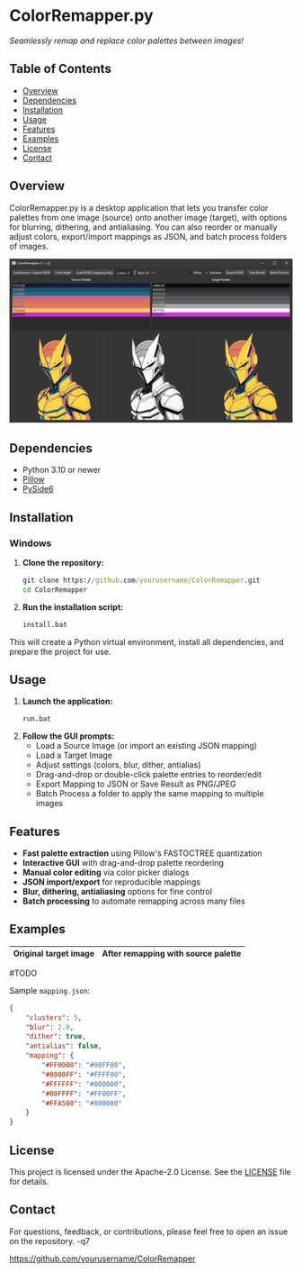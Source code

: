 # ColorRemapper.py

_Seamlessly remap and replace color palettes between images!_

## Table of Contents

- [Overview](#overview)
- [Dependencies](#dependencies)
- [Installation](#installation)
- [Usage](#usage)
- [Features](#features)
- [Examples](#examples)
- [License](#license)
- [Contact](#contact)

## Overview

ColorRemapper.py is a desktop application that lets you transfer color palettes from one image (source) onto another image (target), with options for blurring, dithering, and antialiasing. You can also reorder or manually adjust colors, export/import mappings as JSON, and batch process folders of images.

![Interface Screenshot](screenshot/CM_Screenshot.png)

## Dependencies

- Python 3.10 or newer
- [Pillow](https://pypi.org/project/Pillow/)
- [PySide6](https://pypi.org/project/PySide6/)

## Installation

### Windows

1. **Clone the repository:**
   ```bat
   git clone https://github.com/yourusername/ColorRemapper.git
   cd ColorRemapper
   ```
2. **Run the installation script:**  
   ```bat
   install.bat
   ```

This will create a Python virtual environment, install all dependencies, and prepare the project for use.

## Usage

1. **Launch the application:**  
   ```bat
   run.bat
   ```
2. **Follow the GUI prompts:**
   - Load a Source Image (or import an existing JSON mapping)
   - Load a Target Image
   - Adjust settings (colors, blur, dither, antialias)
   - Drag-and-drop or double-click palette entries to reorder/edit
   - Export Mapping to JSON or Save Result as PNG/JPEG
   - Batch Process a folder to apply the same mapping to multiple images

## Features

- **Fast palette extraction** using Pillow's FASTOCTREE quantization
- **Interactive GUI** with drag-and-drop palette reordering
- **Manual color editing** via color picker dialogs
- **JSON import/export** for reproducible mappings
- **Blur, dithering, antialiasing** options for fine control
- **Batch processing** to automate remapping across many files

## Examples

Original target image | After remapping with source palette
:----------------------:|:-------------------------------:
#TODO

Sample `mapping.json`:
```json
{
    "clusters": 5,
    "blur": 2.0,
    "dither": true,
    "antialias": false,
    "mapping": {
        "#FF0000": "#00FF00",
        "#0000FF": "#FFFF00",
        "#FFFFFF": "#000000",
        "#00FFFF": "#FF00FF",
        "#FFA500": "#800080"
    }
}
```

## License

This project is licensed under the Apache-2.0 License. See the [LICENSE](LICENSE) file for details.

## Contact

For questions, feedback, or contributions, please feel free to open an issue on the repository. -q7

https://github.com/yourusername/ColorRemapper

